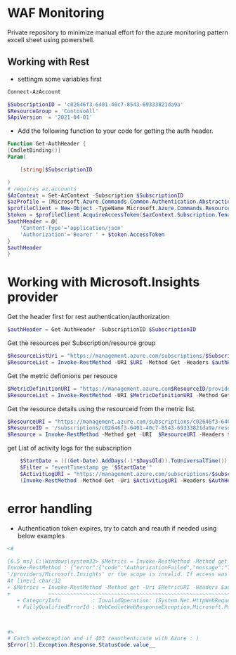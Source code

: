 # WAF Monitoring

Private repository to minimize manual effort for the azure monitoring pattern excell sheet using powershell. 


## Working with Rest


 - settingm some variables first
```PowerShell
Connect-AzAccount

$SubscriptionID = 'c02646f3-6401-40c7-8543-69333821da9a'
$ResourceGroup = 'ContosoAll'
$ApiVersion  = '2021-04-01'
```
- Add the following function to your code for getting the auth header.

```PowerShell
Function Get-AuthHeader {
[CmdletBinding()]
Param(

    [string]$SubscriptionID

)
# requires az.accounts
$AzContext = Set-AzContext -Subscription $SubscriptionID
$azProfile = [Microsoft.Azure.Commands.Common.Authentication.Abstractions.AzureRmProfileProvider]::Instance.Profile
$profileClient = New-Object -TypeName Microsoft.Azure.Commands.ResourceManager.Common.RMProfileClient -ArgumentList ($azProfile)
$token = $profileClient.AcquireAccessToken($azContext.Subscription.TenantId)
$authHeader = @{
    'Content-Type'='application/json'
    'Authorization'='Bearer ' + $token.AccessToken
}
$authHeader
}
```

# Working with Microsoft.Insights provider

Get the header first for rest authentication/authorization
```PowerShell
$authHeader = Get-AuthHeader -SubscriptionID $SubscriptionID
```

Get the resources per Subscription/resource group
```PowerShell
$ResourceListUri = "https://management.azure.com/subscriptions/$SubscriptionID/resourceGroups/$ResourceGroup/resources?api-version=$ApiVersion"
$ResourceList = Invoke-RestMethod -URI $URI -Method Get -Headers $authHeader
```

Get the metric defionions per resouce
```PowerShell
$MetricDefinitionURI = "https://management.azure.com$ResourceID/providers/Microsoft.Insights/metricDefinitions?api-version=2018-01-01"
$ResourceList = Invoke-RestMethod -URI $MetricDefinitionURI -Method Get -Headers $authHeader
```

Get the resource details using the resourceid from the metric list.
```PowerShell
$ResourceURI = "https://management.azure.com/subscriptions/c02646f3-6401-40c7-8543-69333821da9a/resourceGroups/ContosoAll/providers/Microsoft.Compute/virtualMachines/emreg-web01?api-version=$ApiVersion"
$ResourceID = '/subscriptions/c02646f3-6401-40c7-8543-69333821da9a/resourceGroups/CONTOSOALL/providers/Microsoft.Compute/virtualMachines/emreg-web01'
$Resource = Invoke-RestMethod -Method get -URI  $ResourceURI -Headers $authHeader

```

get List of activity logs for the subscription

```PowerShell
    $StartDate = (((Get-Date).AddDays(-1*$DaysOld)).ToUniversalTime()).GetDAteTimeFormats('o')
    $Filter = "eventTimestamp ge '$StartDate'"
    $ActivitLogURI = "https://management.azure.com/subscriptions/$subscriptionId/providers/Microsoft.Insights/eventtypes/management/values?api-version=$ApiVersion&`$filter=$filter"
    (Invoke-RestMethod -Method Get -Uri $ActivitLogURI -Headers $AuthHeader).Value
```


# error handling


 - Authentication token expires, try to catch and reauth if needed using below examples
 ``` PowerShell
<#

[6.5 ms] C:\Windows\system32> $Metrics = Invoke-RestMethod -Method get -Uri $MetricURI -Headers $authHeader
Invoke-RestMethod : {"error":{"code":"AuthorizationFailed","message":"The client 'emreg@microsoft.com' with object id 'f8cb4735-3214-4381-b0e0-337e81b6bd7c' does not have authorization to perform action 'Microsoft.Insights/metrics/read' over scope 
'/providers/Microsoft.Insights' or the scope is invalid. If access was recently granted, please refresh your credentials."}}
At line:1 char:12
+ $Metrics = Invoke-RestMethod -Method get -Uri $MetricURI -Headers $au ...
+            ~~~~~~~~~~~~~~~~~~~~~~~~~~~~~~~~~~~~~~~~~~~~~~~~~~~~~~~~~~
    + CategoryInfo          : InvalidOperation: (System.Net.HttpWebRequest:HttpWebRequest) [Invoke-RestMethod], WebException
    + FullyQualifiedErrorId : WebCmdletWebResponseException,Microsoft.PowerShell.Commands.InvokeRestMethodCommand



#>
# Catch webexception and if 403 reauthenticate with Azure : )
$Error[1].Exception.Response.StatusCode.value__
```